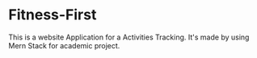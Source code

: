 # Fitness-First
This is a website Application for a Activities Tracking. It's made by using Mern Stack for academic project.

